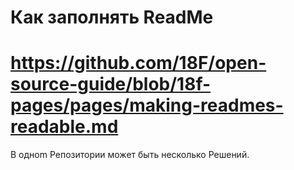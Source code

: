# Как заполнять ReadMe
# https://github.com/18F/open-source-guide/blob/18f-pages/pages/making-readmes-readable.md

В одноm Репозитории может быть несколько Решений.